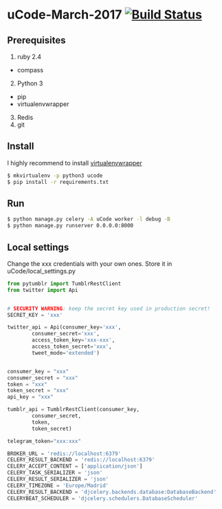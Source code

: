 # uCode-March-2017 [![Build Status](https://travis-ci.org/TheGreatGatsvim/uCode-March-2017.svg?branch=master)](https://travis-ci.org/TheGreatGatsvim/uCode-March-2017)
## Prerequisites
1. ruby 2.4
  * compass
  
2. Python 3
  * pip
  * virtualenvwrapper
  
3. Redis
4. git

## Install
I highly recommend to install [virtualenvwrapper](http://virtualenvwrapper.readthedocs.io/en/latest/command_ref.html)
```bash
$ mkvirtualenv -p python3 ucode
$ pip install -r requirements.txt
```
## Run
```bash
$ python manage.py celery -A uCode worker -l debug -B
$ python manage.py runserver 0.0.0.0:8000
```
## Local settings
Change the xxx credentials with your own ones. Store it in uCode/local_settings.py
```python
from pytumblr import TumblrRestClient
from twitter import Api


# SECURITY WARNING: keep the secret key used in production secret!
SECRET_KEY = 'xxx'

twitter_api = Api(consumer_key='xxx',
        consumer_secret='xxx',
        access_token_key='xxx-xxx',
        access_token_secret='xxx',
        tweet_mode='extended')


consumer_key = "xxx"
consumer_secret = "xxx"
token = "xxx"
token_secret = "xxx"
api_key = "xxx"

tumblr_api = TumblrRestClient(consumer_key,
        consumer_secret,
        token,
        token_secret)

telegram_token="xxx:xxx"

BROKER_URL = 'redis://localhost:6379'
CELERY_RESULT_BACKEND = 'redis://localhost:6379'
CELERY_ACCEPT_CONTENT = ['application/json']
CELERY_TASK_SERIALIZER = 'json'
CELERY_RESULT_SERIALIZER = 'json'
CELERY_TIMEZONE = 'Europe/Madrid'
CELERY_RESULT_BACKEND = 'djcelery.backends.database:DatabaseBackend'
CELERYBEAT_SCHEDULER = 'djcelery.schedulers.DatabaseScheduler'

```
